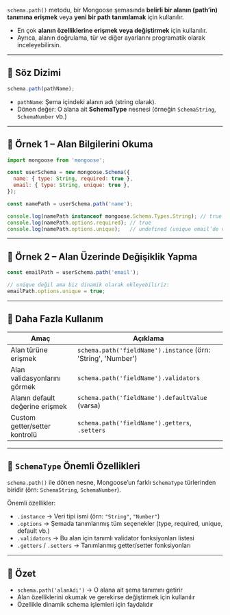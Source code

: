 
`schema.path()` metodu, bir Mongoose şemasında **belirli bir alanın (path’in) tanımına erişmek** veya **yeni bir path tanımlamak** için kullanılır.

- En çok **alanın özelliklerine erişmek veya değiştirmek** için kullanılır.
- Ayrıca, alanın doğrulama, tür ve diğer ayarlarını programatik olarak inceleyebilirsin.

---

## 🧠 Söz Dizimi

```js
schema.path(pathName);
```

- `pathName`: Şema içindeki alanın adı (string olarak).
- Dönen değer: O alana ait **SchemaType** nesnesi (örneğin `SchemaString`, `SchemaNumber` vb.)

---

## 🧪 Örnek 1 – Alan Bilgilerini Okuma

```js
import mongoose from 'mongoose';

const userSchema = new mongoose.Schema({
  name: { type: String, required: true },
  email: { type: String, unique: true },
});

const namePath = userSchema.path('name');

console.log(namePath instanceof mongoose.Schema.Types.String); // true
console.log(namePath.options.required); // true
console.log(namePath.options.unique);   // undefined (unique email’de var)
```

---

## 🧪 Örnek 2 – Alan Üzerinde Değişiklik Yapma

```js
const emailPath = userSchema.path('email');

// unique değil ama biz dinamik olarak ekleyebiliriz:
emailPath.options.unique = true;
```

---

## 📌 Daha Fazla Kullanım

| Amaç                            | Açıklama                                                      |
| ------------------------------- | ------------------------------------------------------------- |
| Alan türüne erişmek             | `schema.path('fieldName').instance` (örn: 'String', 'Number') |
| Alan validasyonlarını görmek    | `schema.path('fieldName').validators`                         |
| Alanın default değerine erişmek | `schema.path('fieldName').defaultValue` (varsa)               |
| Custom getter/setter kontrolü   | `schema.path('fieldName').getters`, `.setters`                |

---

## 🧩 `SchemaType` Önemli Özellikleri

`schema.path()` ile dönen nesne, Mongoose’un farklı `SchemaType` türlerinden biridir (örn: `SchemaString`, `SchemaNumber`).

Önemli özellikler:

- `.instance` → Veri tipi ismi (örn: `"String"`, `"Number"`)
- `.options` → Şemada tanımlanmış tüm seçenekler (type, required, unique, default vb.)
- `.validators` → Bu alan için tanımlı validator fonksiyonları listesi
- `.getters` / `.setters` → Tanımlanmış getter/setter fonksiyonları

---

## 🎯 Özet

- `schema.path('alanAdi')` → O alana ait şema tanımını getirir
- Alan özelliklerini okumak ve gerekirse değiştirmek için kullanılır
- Özellikle dinamik schema işlemleri için faydalıdır

